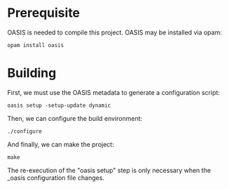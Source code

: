 Prerequisite
============

OASIS is needed to compile this project.  OASIS may be installed via opam:

    opam install oasis

Building
========

First, we must use the OASIS metadata to generate a configuration script:

    oasis setup -setup-update dynamic

Then, we can configure the build environment:

    ./configure

And finally, we can make the project:

    make

The re-execution of the "oasis setup" step is only necessary when the _oasis configuration file changes.

